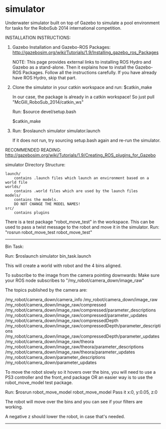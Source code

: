 simulator
====================

Underwater simulator built on top of Gazebo to simulate a pool environment for tasks for the RoboSub 2014 international competition.

INSTALLATION INSTRUCTIONS:

1. 	Gazebo Installation and Gazebo-ROS Packages: http://gazebosim.org/wiki/Tutorials/1.9/Installing_gazebo_ros_Packages

	NOTE: This page provides external links to installing ROS Hydro and Gazebo as a stand-alone.
		  Then it explains how to install the Gazebo-ROS Packages.
		  Follow all the instructions carefully. If you have already have ROS Hydro, skip that part.

2.	Clone the simulator in your catkin workspace and run: $catkin_make

	In our case, the package is already in a catkin workspace! So just pull "McGill_RoboSub_2014/catkin_ws"
	
	Run: $source devel/setup.bash
	
	$catkin_make

3.	Run: $roslaunch simulator simulator.launch
	
	If it does not run, try sourcing setup.bash again and re-run the simulator.

RECOMMENDED READING: http://gazebosim.org/wiki/Tutorials/1.9/Creating_ROS_plugins_for_Gazebo

simulator Directory Structure:
	
	launch/
		contains .launch files which launch an environment based on a world file
	worlds/
		contains .world files which are used by the launch files
	models/
		contains the models.
		DO NOT CHANGE THE MODEL NAMES! 
	src/
		contains plugins


There is a test package "robot_move_test" in the workspace. This can be used to pass a twist message to the robot and 
move it in the simulator. Run: "rosrun robot_move_test robot_move_test"

-----------------------------------------------------------------

Bin Task:

Run: $roslaunch simulator bin_task.launch

This will create a world with robot and the 4 bins aligned.

To subscribe to the image from the camera pointing downwards:
Make sure your ROS node subscribes to "/my_robot/camera_down/image_raw"

The topics published by the camera are:

/my_robot/camera_down/camera_info
/my_robot/camera_down/image_raw
/my_robot/camera_down/image_raw/compressed
/my_robot/camera_down/image_raw/compressed/parameter_descriptions
/my_robot/camera_down/image_raw/compressed/parameter_updates
/my_robot/camera_down/image_raw/compressedDepth
/my_robot/camera_down/image_raw/compressedDepth/parameter_descriptions
/my_robot/camera_down/image_raw/compressedDepth/parameter_updates
/my_robot/camera_down/image_raw/theora
/my_robot/camera_down/image_raw/theora/parameter_descriptions
/my_robot/camera_down/image_raw/theora/parameter_updates
/my_robot/camera_down/parameter_descriptions
/my_robot/camera_down/parameter_updates


To move the robot slowly so it hovers over the bins, you will need to use
a PS3 controller and the front_end package OR an easier way is to use
the robot_move_model test package. 

Run: $rosrun robot_move_model robot_move_model
Pass it x:0, y:0.05, z:0

The robot will move over the bins and you can see if your filters are working.

A negative z should lower the robot, in case that's needed.

-----------------------------------------------------------------
